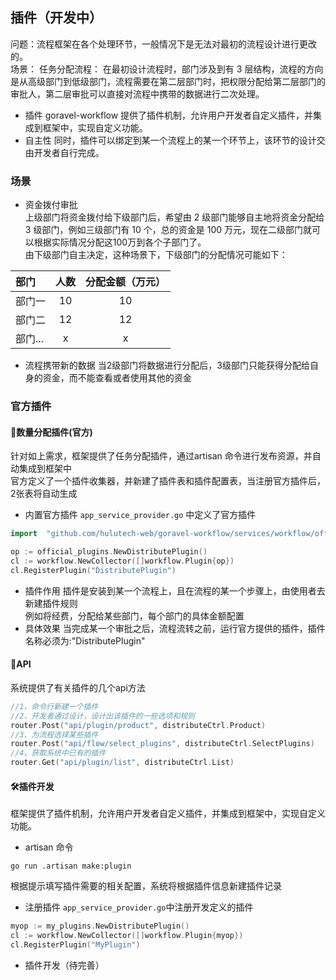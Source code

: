 ## 插件（开发中）

问题：流程框架在各个处理环节，一般情况下是无法对最初的流程设计进行更改的。  
场景：
任务分配流程：
在最初设计流程时，部门涉及到有 3 层结构，流程的方向是从高级部门到低级部门，流程需要在第二层部门时，把权限分配给第二层部门的审批人，第二层审批可以直接对流程中携带的数据进行二次处理。
- 插件
goravel-workflow 提供了插件机制，允许用户开发者自定义插件，并集成到框架中，实现自定义功能。  
- 自主性
同时，插件可以绑定到某一个流程上的某一个环节上，该环节的设计交由开发者自行完成。

### 场景
- 资金拨付审批  
  上级部门将资金拨付给下级部门后，希望由 2 级部门能够自主地将资金分配给 3 级部门，例如三级部门有 10 个，总的资金是 100 万元，现在二级部门就可以根据实际情况分配这100万到各个子部门了。  
由下级部门自主决定，这种场景下，下级部门的分配情况可能如下：


| 部门    | 人数 | 分配金额（万元） |
| :------ | :--: | :--------------: |
| 部门一  |  10  |        10        |
| 部门二  |  12  |        12        |
| 部门... |  x   |        x         |

- 流程携带新的数据
  当2级部门将数据进行分配后，3级部门只能获得分配给自身的资金，而不能查看或者使用其他的资金

### 官方插件

#### 🦁数量分配插件(官方)

针对如上需求，框架提供了任务分配插件，通过artisan 命令进行发布资源，并自动集成到框架中  
官方定义了一个插件收集器，并新建了插件表和插件配置表，当注册官方插件后，2张表将自动生成
- 内置官方插件
``app_service_provider.go`` 中定义了官方插件
```go
import	"github.com/hulutech-web/goravel-workflow/services/workflow/official_plugins"

op := official_plugins.NewDistributePlugin()
cl := workflow.NewCollector([]workflow.Plugin{op})
cl.RegisterPlugin("DistributePlugin")
```
- 插件作用
插件是安装到某一个流程上，且在流程的某一个步骤上，由使用者去新建插件规则  
例如将经费，分配给某些部门，每个部门的具体金额配置  
- 具体效果
当完成某一个审批之后，流程流转之前，运行官方提供的插件，插件名称必须为:"DistributePlugin"


#### 🦁API
系统提供了有关插件的几个api方法
```go
//1、命令行新建一个插件
//2、开发者通过设计，设计出该插件的一些选项和规则
router.Post("api/plugin/product", distributeCtrl.Product)
//3、为流程选择某些插件
router.Post("api/flow/select_plugins", distributeCtrl.SelectPlugins)
//4、获取系统中已有的插件
router.Get("api/plugin/list", distributeCtrl.List)
```

#### 🛠插件开发

框架提供了插件机制，允许用户开发者自定义插件，并集成到框架中，实现自定义功能。

- artisan 命令
```shell
go run .artisan make:plugin
```

根据提示填写插件需要的相关配置，系统将根据插件信息新建插件记录
- 注册插件
``app_service_provider.go``中注册开发定义的插件

```go
myop := my_plugins.NewDistributePlugin()
cl := workflow.NewCollector([]workflow.Plugin{myop})
cl.RegisterPlugin("MyPlugin")
```
- 插件开发（待完善）